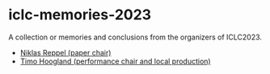 # iclc-memories-2023

A collection or memories and conclusions from the organizers of ICLC2023.

* [Niklas Reppel (paper chair)](niklas-reppel-paper-chair-two.md)
* [Timo Hoogland (performance chair and local production)](timo-hoogland-performance-chair.md)